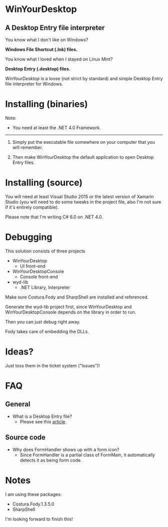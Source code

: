 # WinYourDesktop
## A Desktop Entry file interpreter

You know what I don't like on Windows?

__Windows File Shortcut (.lnk) files.__

You know what I loved when I stayed on Linux Mint?

__Desktop Entry (.desktop) files.__

_WinYourDesktop_ is a loose (not strict by standard) and simple Desktop Entry file interpreter for Windows.

# Installing (binaries)

Note:
- You need at least the .NET 4.0 Framework.

---

1. Simply put the executable file somewhere on your computer that you will remember.

2. Then make WinYourDesktop the default application to open Desktop Entry files.

# Installing (source)

You will need at least Visual Studio 2015 or the latest version of Xamarin Studio (you will need to do some tweaks in the project file, also I'm not sure if it's entirely compatible).

Please note that I'm writing C# 6.0 on .NET 4.0.

# Debugging

This solution consists of three projects

- WinYourDesktop
  - UI front-end
- WinYourDesktopConsole
  - Console front-end
- wyd-lib
  - .NET Library, Interpreter

Make sure Costura.Fody and SharpShell are installed and referenced.

Generate the wyd-lib project first, since WinYourDesktop and WinYourDesktopConsole depends on the library in order to run.

Then you can just debug right away.

Fody takes care of embedding the DLLs.

# Ideas?

Just toss them in the ticket system ("Issues")!

# FAQ

## General

- What is a Desktop Entry file?
  - Please see this [article](http://www.linuxtopia.org/online_books/linux_desktop_guides/gnome_2.14_admin_guide/menustructure-desktopentry.html).
  
## Source code

- Why does FormHandler shows up with a form icon?
  - Since FormHandler is a partial class of FormMain, it automatically detects it as being form code.

# Notes

I am using these packages:
- Costura.Fody.1.3.5.0
- SharpShell


I'm looking forward to finish this!